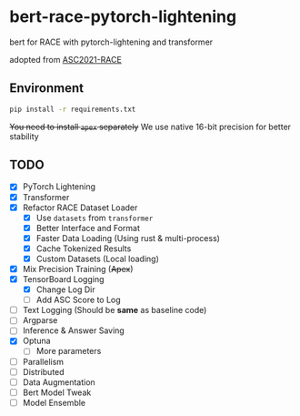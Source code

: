 # bert-race-pytorch-lightening
 bert for RACE with pytorch-lightening and transformer

 adopted from [ASC2021-RACE](https://github.com/ASC-Competition/ASC2021-RACE)

## Environment

```bash
pip install -r requirements.txt
```

~~You need to install `apex` separately~~ We use native 16-bit precision for better stability

## TODO

 - [x] PyTorch Lightening
 - [x] Transformer
 - [x] Refactor RACE Dataset Loader
   - [x] Use `datasets` from `transformer`
   - [x] Better Interface and Format
   - [x] Faster Data Loading (Using rust & multi-process)
   - [x] Cache Tokenized Results
   - [x] Custom Datasets (Local loading)
 - [x] Mix Precision Training (~~Apex~~)
 - [x] TensorBoard Logging
   - [x] Change Log Dir
   - [ ] Add ASC Score to Log
 - [ ] Text Logging (Should be **same** as baseline code)
 - [ ] Argparse
 - [ ] Inference & Answer Saving
 - [x] Optuna
   - [ ] More parameters
 - [ ] Parallelism
 - [ ] Distributed
 - [ ] Data Augmentation
 - [ ] Bert Model Tweak
 - [ ] Model Ensemble